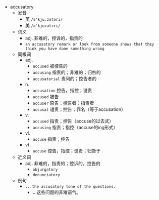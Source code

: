 - accusatory
  - 发音
    - 英 `/ə'kjuːzətəri/`
    - 美 `/ə'kjuzətɔri/`
  - 词义
    - adj. 非难的，控诉的，指责的
    - `an accusatory remark or look from someone shows that they think you have done something wrong`
  - 同根词
    - adj.
      - `accused` 被控告的
      - `accusing` 指责的；非难的；归咎的
      - `accusatorial` 责问的；控告者的
    - n.
      - `accusation` 控告，指控；谴责
      - `accused` 被告
      - `accuser` 原告；控告者；指责者
      - `accusal` 谴责；控告；罪名（等于accusation）
    - v.
      - `accused` 指责；控告（accuse的过去式）
      - `accusing` 指责；指控（accuse的ing形式）
    - vi.
      - `accuse` 指责；控告
    - vt.
      - `accuse` 控告，指控；谴责；归咎于
  - 近义词
    - adj. 非难的，指责的；控诉的，控告的
      - `objurgatory`
      - `denunciatory`
  - 例句
    - `...the accusatory tone of the questions.`
      - ...这些问题的非难语气。


